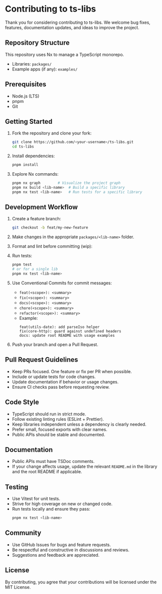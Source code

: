 # Contributing to ts-libs

Thank you for considering contributing to ts-libs. We welcome bug fixes, features, documentation updates, and ideas to improve the project.

## Repository Structure

This repository uses Nx to manage a TypeScript monorepo.

- Libraries: `packages/`
- Example apps (if any): `examples/`

## Prerequisites

- Node.js (LTS)
- pnpm
- Git

## Getting Started

1. Fork the repository and clone your fork:
   ```bash
   git clone https://github.com/<your-username>/ts-libs.git
   cd ts-libs
   ```

2. Install dependencies:
   ```bash
   pnpm install
   ```

3. Explore Nx commands:
   ```bash
   pnpm nx graph        # Visualize the project graph
   pnpm nx build <lib-name>  # Build a specific library
   pnpm nx test <lib-name>   # Run tests for a specific library
   ```

## Development Workflow

1. Create a feature branch:
   ```bash
   git checkout -b feat/my-new-feature
   ```

2. Make changes in the appropriate `packages/<lib-name>` folder.

3. Format and lint before committing (wip):


4. Run tests:
   ```bash
   pnpm test
   # or for a single lib
   pnpm nx test <lib-name>
   ```

5. Use Conventional Commits for commit messages:
   - `feat(<scope>): <summary>`
   - `fix(<scope>): <summary>`
   - `docs(<scope>): <summary>`
   - `chore(<scope>): <summary>`
   - `refactor(<scope>): <summary>`
   - Example:
     ```text
     feat(utils-date): add parseIso helper
     fix(core-http): guard against undefined headers
     docs: update root README with usage examples
     ```

6. Push your branch and open a Pull Request.

## Pull Request Guidelines

- Keep PRs focused. One feature or fix per PR when possible.
- Include or update tests for code changes.
- Update documentation if behavior or usage changes.
- Ensure CI checks pass before requesting review.

## Code Style

- TypeScript should run in strict mode.
- Follow existing linting rules (ESLint + Prettier).
- Keep libraries independent unless a dependency is clearly needed.
- Prefer small, focused exports with clear names.
- Public APIs should be stable and documented.

## Documentation

- Public APIs must have TSDoc comments.
- If your change affects usage, update the relevant `README.md` in the library and the root README if applicable.

## Testing

- Use Vitest for unit tests.
- Strive for high coverage on new or changed code.
- Run tests locally and ensure they pass:
  ```bash
  pnpm nx test <lib-name>
  ```

## Community

- Use GitHub Issues for bugs and feature requests.
- Be respectful and constructive in discussions and reviews.
- Suggestions and feedback are appreciated.

## License

By contributing, you agree that your contributions will be licensed under the MIT License.
